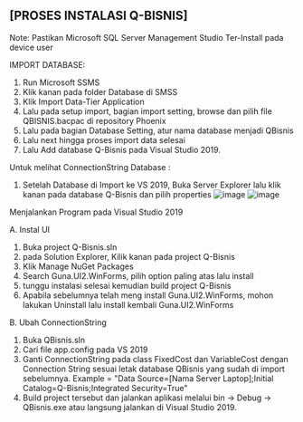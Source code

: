 ## [PROSES INSTALASI Q-BISNIS]

Note: Pastikan Microsoft SQL Server Management Studio Ter-Install pada device user

IMPORT DATABASE:
1. Run Microsoft SSMS
2. Klik kanan pada folder Database di SMSS
3. Klik Import Data-Tier Application
4. Lalu pada setup import, bagian import setting, browse dan pilih file QBISNIS.bacpac di repository Phoenix
5. Lalu pada bagian Database Setting, atur nama database menjadi QBisnis
6. Lalu next hingga proses import data selesai
7. Lalu Add database Q-Bisnis pada Visual Studio 2019.

Untuk melihat ConnectionString Database :
1. Setelah Database di Import ke VS 2019, Buka Server Explorer lalu klik kanan pada database Q-Bisnis dan pilih properties
![image](https://user-images.githubusercontent.com/79047677/121815432-bea12e80-cca0-11eb-9f37-4e26ed7d038e.png)
![image](https://user-images.githubusercontent.com/79047677/121815471-ef816380-cca0-11eb-86b5-bf8ee2196fb2.png)


Menjalankan Program pada Visual Studio 2019

A. Instal UI
1. Buka project Q-Bisnis.sln
2. pada Solution Explorer, Kilik kanan pada project Q-Bisnis
3. Klik Manage NuGet Packages
4. Search Guna.UI2.WinForms, pilih option paling atas lalu install
5. tunggu instalasi selesai kemudian build project Q-Bisnis
6. Apabila sebelumnya telah meng install Guna.UI2.WinForms, mohon lakukan Uninstall lalu install kembali Guna.UI2.WinForms

B. Ubah ConnectionString
1. Buka QBisnis.sln 
2. Cari file app.config pada VS 2019
3. Ganti ConnectionString pada class FixedCost dan VariableCost dengan Connection String sesuai letak database QBisnis yang sudah di import sebelumnya.
Example = "Data Source=[Nama Server Laptop];Initial Catalog=Q-Bisnis;Integrated Security=True"
2. Build project tersebut dan jalankan aplikasi melalui bin -> Debug -> QBisnis.exe atau langsung jalankan di Visual Studio 2019.

